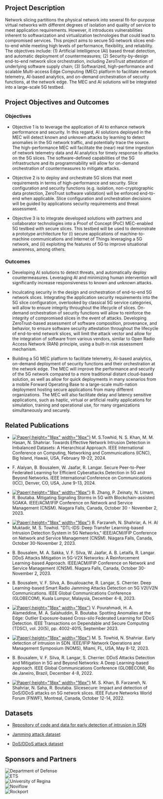 ## Project Description

Network slicing partitions the physical network into several fit-for-purpose virtual networks with different degrees of isolation and quality of service to meet application requirements. However, it introduces vulnerabilities inherent to softwarization and virtualization technologies that could lead to compromised services. This project aims to secure 5G network slices end-to-end while meeting high levels of performance, flexibility, and reliability. The objectives include:
(1) Artificial Intelligence (AI) based threat detection, and automatic deployment of countermeasures;
(2) Security-by-design end-to-end network slice orchestration, including ZeroTrust attestation of underlying software supply chain;
(3) Softwarized, high-performance and scalable Multi-access Edge Computing (MEC) platform to facilitate network telemetry, AI-based analytics, and on-demand orchestration of security functions, at the network edge. The MEC and AI solutions will be integrated into a large-scale 5G testbed.  

## Project Objectives and Outcomes

### Objectives
 
- Objective 1 is to leverage the application of AI to enhance network performance and security. In this regard, AI solutions deployed in the MEC will detect known and unknown attacks by learning to detect anomalies in the 5G network traffic, and potentially trace the source. The high-performance MEC will facilitate the (near) real time ingestion of network telemetry data and AI analytics for timely response to attacks on the 5G slices. The software-defined capabilities of the 5G infrastructure and its programmability will allow for on-demand orchestration of countermeasures to mitigate attacks. 
 
- Objective 2 is to deploy and orchestrate 5G slices that meet requirements in terms of high-performance and security. Slice configuration and security functions (e.g. isolation, non-cryptographic data protection, ZeroTrust software validation) will be enforced end-to-end when applicable. Slice configuration and orchestration decisions will be guided by applications security requirements and threat assessment.
 
- Objective 3 is to integrate developed solutions with partners and collaborator technologies into a Proof of Concept (PoC) MEC-enabled 5G testbed with secure slices. This testbed will be used to demonstrate a prototype architecture for (i) secure applications of machine-to-machine communications and Internet of Things leveraging a 5G network, and (ii) exploiting the features of 5G to improve situational awareness, among others.                                
 
### Outcomes
 
- Developing AI solutions to detect threats, and automatically deploy countermeasures. Leveraging AI and minimizing human intervention will significantly increase responsiveness to known and unknown attacks.
 
- Inculcating security in the design and orchestration of end-to-end 5G network slices. Integrating the application security requirements into the 5G slice configuration, overlooked by classical 5G service categories, will allow to ensure integrity throughout the lifecycle of slices. On-demand orchestration of security functions will allow to reinforce the integrity of compromised slices in the event of attacks. Developing ZeroTrust-based assessment of software composition, provenance, and behavior, to ensure software security attestation throughout the lifecycle of end-to-end network slices, will limit the attack vector and allow for the integration of software from various vendors, similar to Open Radio Access Network (RAN) principle, using a built-in risk assessment mechanism.
 
- Building a 5G MEC platform to facilitate telemetry, AI-based analytics, on-demand deployment of security functions and their orchestration at the network edge. The MEC will improve the performance and security of the 5G network compared to a more traditional distant cloud-based solution, as well as allow for quick deployments in many scenarios from a mobile Forward Operating Base to a large-scale multi-nation deployment hosting secure applications from many different organizations. The MEC will also facilitate delay and latency sensitive applications, such as haptic, virtual or artificial reality applications for simulation, training and operational use, for many organizations simultaneously and securely.

## Related Publications

- [![Paper](assets/pdflogo.gif){:height="18px" width="16px"}](https://uregina.ca/~nss373/papers/CNC_2024.pdf) M. S.Towhid, N. S. Khan, M. M. Hasan, N. Shahriar. Towards Effective Network Intrusion Detection in Imbalanced Datasets: A Hierarchical Approach. IEEE International Conference on Computing, Networking and Communications (ICNC), Big Island, Hawaii, USA, February 19-22, 2024.

- F. Alalyan, B. Bousalem, W. Jaafar, R. Langar. Secure Peer-to-Peer Federated Learning for Efficient Cyberattacks Detection in 5G and Beyond Networks. IEEE International Conference on Communications (ICC), Denver, CO, USA, June 9-13, 2024.

- [![Paper](assets/pdflogo.gif){:height="18px" width="16px"}](https://rboutaba.cs.uwaterloo.ca/Papers/Conferences/2023/ZhangCNSM23.pdf) B. Zhang, P. Zeinaty, N. Limam, R. Boutaba. Mitigating Signaling Storms in 5G with Blockchain-assisted 5GAKA. IEEE/ACM/IFIP Conference on Network and Service Management (CNSM). Niagara Falls, Canada, October 30 - November 2, 2023.

- [![Paper](assets/pdflogo.gif){:height="18px" width="16px"}](https://uregina.ca/~nss373/papers/Transfer_Learning_CNSM_2023.pdf) B. Farzaneh, N. Shahriar, A. H. Al Muktadir, M. S. Towhid. "DTL-IDS: Deep Transfer Learning-based Intrusion Detection System in 5G Networks," IEEE/ACM/IFIP Conference on Network and Service Management (CNSM). Niagara Falls, Canada, October 30-November 2, 2023.

- B. Bousalem, M. A. Sakka, V. F. Silva, W. Jaafar, A. B. Letaifa, R. Langar. DDoS Attacks Mitigation in 5G-V2X Networks: A Reinforcement Learning-based Approach. IEEE/ACM/IFIP Conference on Network and Service Management (CNSM). Niagara Falls, Canada, October 30-November 2, 2023.

- B. Bousalem, V. F. Silva, A. Boualouache, R. Langar, S. Cherrier. Deep Learning-based Smart Radio Jamming Attacks Detection on 5G V2I/V2N Communications. IEEE Global Communications Conference (GLOBECOM), Kuala Lumpur, Malaysia, December 4-8, 2023.

- [![Paper](assets/pdflogo.gif){:height="18px" width="16px"}](https://rboutaba.cs.uwaterloo.ca/Papers/Journals/2023/PourhamadiTDSC2022.pdf) V. Pourahmadi, H. A. Alameddine, M. A. Salahuddin, R. Boutaba. Spotting Anomalies at the Edge: Outlier Exposure-based Cross-silo Federated Learning for DDoS Detection. IEEE Transactions on Dependable and Secure Computing (TDSC), vol. 20(5), pp. 4002-4015, September 2023.

- [![Paper](assets/pdflogo.gif){:height="18px" width="16px"}](https://uregina.ca/~nss373/papers/Early-detection-SDN.pdf) M. S. Towhid, N. Shahriar. Early detection of intrusion in SDN. IEEE/IFIP Network Operations and Management Symposium (NOMS), Miami, FL, USA, May 8-12, 2023.

- B. Bousalem, V. F. Silva, R. Langar, S. Cherrier. DDoS Attacks Detection and Mitigation in 5G and Beyond Networks: A Deep Learning-based Approach. IEEE Global Communications Conference (GLOBECOM), Rio de Janeiro, Brazil, December 4-8, 2022.

- [![Paper](assets/pdflogo.gif){:height="18px" width="16px"}](https://uregina.ca/~nss373/papers/slice-secure.pdf) M. S. Khan, B. Farzaneh, N. Shahriar, N. Saha, R. Boutaba. Slicesecure: Impact and detection of DoS/DDoS attacks on 5G network slices. IEEE Future Networks World Forum (FNWF), Montreal, Canada, October 12-14, 2022.

## Datasets
- [Repository of code and data for early detection of intrusion in SDN](https://github.com/shamimtowhid/Early-Intrusion-Detection-in-SDN)

- [Jamming attack dataset](https://onedrive.live.com/?authkey=%21APH19BvwwVpcVkM&id=DDE3E7BF6DCF58F1%)

- [DoS/DDoS attack dataset](https://gitlab.com/sajidkhan382067/ddos-data-sets-2022)


## Sponsors and Partners
<div class="row">
  <div class="dod">
    <img src="assets/dod-logo.png" alt="Department of Defense"/>
  </div>
  <div class="ets">
    <img src="assets/ets-logo.png" alt="ETS"/>
  </div>
  <div class="regina">
    <img src="assets/regina-logo.png" alt="University of Regina"/>
  </div>
</div>
<div class="row">
  <div class="noviflow">
    <img src="assets/noviflow-logo.png" alt="Noviflow"/>
  </div>
  <div class="rockport">
    <img src="assets/cerio.png" alt="Rockport"/>
  </div>
</div>

